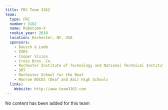 ```yaml
---
title: FRC Team 3162
team:
  type: FRC
  number: 3162
  name: RoBoComm-X
  rookie_year: 2010
  location: Rochester, NY, USA
  sponsors:
    - Bausch & Lomb
    - ZVRS
    - Cooper Vision
    - Cross Bros. Co.
    - Rochester Institute of Technology and National Technical Institute for the Deaf
    - SRT
    - Rochester School for the Deaf
    - Monroe BOCES (Deaf and ASL) High Schools
  links:
    Website: http://www.team3162.com
---
```

No content has been added for this team